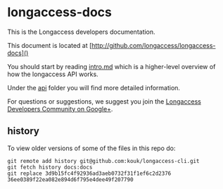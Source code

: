 longaccess-docs
=============

This is the Longaccess developers documentation.

This document is located at [http://github.com/longaccess/longaccess-docs]()

You should start by reading [intro.md](intro.md) which is a higher-level overview of how the longaccess API works.

Under the [api](api/) folder you will find more detailed information.

For questions or suggestions, we suggest you join the [Longaccess Developers Community on Google+](https://plus.google.com/u/0/communities/106417301617588385467).

history
-------

To view older versions of some of the files in this repo do:

    git remote add history git@github.com:kouk/longaccess-cli.git
    git fetch history docs:docs
    git replace 3d9b15fc4f92936ad3aeb0732f31f1ef6c2d2376 36ee0389f22ea082e894d6f795e4dee49f207790
